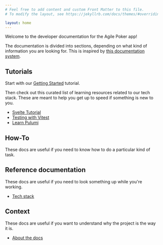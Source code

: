 ```yaml
---
# Feel free to add content and custom Front Matter to this file.
# To modify the layout, see https://jekyllrb.com/docs/themes/#overriding-theme-defaults

layout: home
---
```


Welcome to the developer documentation for the Agile Poker app!

The documentation is divided into sections, depending on what kind of information you are looking for. This is inspired by [this documentation system](https://documentation.divio.com/).

## Tutorials

Start with our [Getting Started](/tutorials/getting-started.md) tutorial.

Then check out this curated list of learning resources related to our tech stack. These are meant to help you get up to speed if something is new to you.

- [Svelte Tutorial](https://svelte.dev/tutorial/basics)
- [Testing with Vitest](https://www.thisdot.co/blog/testing-with-vitest)
- [Learn Pulumi](https://www.pulumi.com/learn/)

## How-To

These docs are useful if you need to know how to do a particular kind of task.

## Reference documentation

These docs are useful if you need to look something up while you're working.

- [Tech stack](/reference/tech-stack.md)

## Context

These docs are useful if you want to understand why the project is the way it is.

- [About the docs](/context/docs.md)
